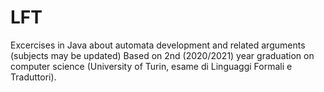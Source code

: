 # LFT
Excercises in Java about automata development and related arguments (subjects may be updated)
Based on 2nd (2020/2021) year graduation on computer science (University of Turin, esame di Linguaggi Formali e Traduttori).
